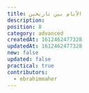 ```yaml
---
title: اﻷيام بين تاريخين
description: 
position: 8
category: advanced
createdAt: 1612462477328
updatedAt: 1612462477328
new: false
updated: false
practical: true
contributors:
  - ebrahimmaher
---
```

